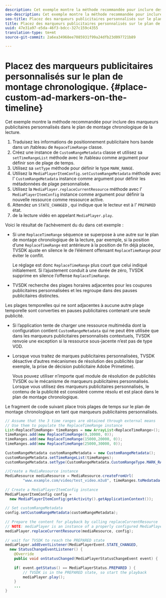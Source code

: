 ```yaml
---
description: Cet exemple montre la méthode recommandée pour inclure des marqueurs publicitaires personnalisés dans le plan de montage chronologique de la lecture.
seo-description: Cet exemple montre la méthode recommandée pour inclure des marqueurs publicitaires personnalisés dans le plan de montage chronologique de la lecture.
seo-title: Placez des marqueurs publicitaires personnalisés sur le plan de montage chronologique.
title: Placez des marqueurs publicitaires personnalisés sur le plan de montage chronologique.
uuid: 47e31a97-e5da-46f3-bdcc-327c159c4355
translation-type: tm+mt
source-git-commit: 2a6ea34968ee7085931f99a24dfb23d097721b89

---
```



# Placez des marqueurs publicitaires personnalisés sur le plan de montage chronologique. {#place-custom-ad-markers-on-the-timeline}

Cet exemple montre la méthode recommandée pour inclure des marqueurs publicitaires personnalisés dans le plan de montage chronologique de la lecture.

1. Traduisez les informations de positionnement publicitaire hors bande dans un /tableau de `RepaceTimeRange` classe.
1. Créez une instance de `CustomRangeMetadata` classe et utilisez sa `setTimeRangeList` méthode avec le /tableau comme argument pour définir son de plage de temps.
1. Utilisez sa `setType` méthode pour définir le type `MARK_RANGE`.
1. Utilisez la `MediaPlayerItemConfig.setCustomRangeMetadata` méthode avec l’ `CustomRangeMetadata` instance comme argument pour définir les métadonnées de plage personnalisée.
1. Utilisez la `MediaPlayer.replaceCurrentResource` méthode avec l’ `MediaPlayerItemConfig` instance comme argument pour définir la nouvelle ressource comme ressource active.
1. Attendez un `STATE_CHANGED` , qui indique que le lecteur est à l’ `PREPARED` état.
1. de la lecture vidéo en appelant `MediaPlayer.play`.

Voici le résultat de l’achèvement du  du dans cet exemple :

* Si une `ReplaceTimeRange` séquence se superpose à une autre sur le plan de montage chronologique de la lecture, par exemple, si la position  d’une `ReplaceTimeRange` est antérieure à la position de fin déjà placée, TVSDK ajuste en silence le de l’élément offensant `ReplaceTimeRange` pour éviter le conflit.

   Le réglage est donc `ReplaceTimeRange` plus court que celui indiqué initialement. Si l’ajustement conduit à une durée de zéro, TVSDK supprime en silence l’offense `ReplaceTimeRange`.

* TVSDK recherche des plages horaires adjacentes pour les coupures publicitaires personnalisées et les regroupe dans des pauses publicitaires distinctes.

Les plages temporelles qui ne sont adjacentes à aucune autre plage temporelle sont converties en pauses publicitaires contenant une seule publicité.

* Si l’application tente de charger une ressource multimédia dont la configuration contient `CustomRangeMetadata` qui ne peut être utilisée que dans les marqueurs publicitaires personnalisés contextuels, TVSDK renvoie une exception si la ressource sous-jacente n’est pas de type VOD.

* Lorsque vous traitez de marques publicitaires personnalisées, TVSDK désactive d’autres mécanismes de résolution des publicités (par exemple, la prise de décision publicitaire Adobe Primetime).

   Vous pouvez utiliser n’importe quel module de résolution de publicités TVSDK ou le mécanisme de marqueurs publicitaires personnalisés. Lorsque vous utilisez des marqueurs publicitaires personnalisés, le contenu de la publicité est considéré comme résolu et est placé dans le plan de montage chronologique.

Le fragment de code suivant place trois plages de temps sur le plan de montage chronologique en tant que marqueurs publicitaires personnalisés.

```java
// Assume that the 3 time ranges are obtained through external means 
// Use them to populate the ReplaceTimeRange instance 
List<ReplaceTimeRange> timeRanges = new ArrayList<ReplaceTimeRange>(); 
timeRanges.add(new ReplaceTimeRange(0,10000, 0)); 
timeRanges.add(new ReplaceTimeRange(15000,20000, 0)); 
timeRanges.add(new ReplaceTimeRange(25000,30000, 0)); 
 
CustomRangeMetadata customRangeMetadata = new CustomRangeMetadata(); 
customRangeMetadata.setTimeRangeList(timeRanges); 
customRangeMetadata.setType(CustomRangeMetadata.CustomRangeType.MARK_RANGE); 
 
//Create a MediaResource instance 
MediaResource mediaResource = MediaResource.createFromUrl( 
        "www.example.com/video/test_video.m3u8", timeRanges.toMedatada(null)); 
 
// Create a MediaPlayerItemConfig instance 
MediaPlayerItemConfig config =  
  new MediaPlayerItemConfig(getActivity().getApplicationContext()); 
 
// Set customRangeMetadata 
config.setCustomRangeMetadata(customRangeMetadata); 
 
// Prepare the content for playback by calling replaceCurrentResource 
// NOTE: mediaPlayer is an instance of a properly configured MediaPlayer  
mediaPlayer.replaceCurrentResource(mediaResource, config); 
 
// wait for TVSDK to reach the PREPARED state 
mediaPlayer.addEventListener(MediaPlayerEvent.STATE_CHANGED,  
  new StatusChangeEventListener() { 
    @Override 
    public void onStatusChanged(MediaPlayerStatusChangeEvent event) { 
 
    if( event.getStatus() == MediaPlayerStatus.PREPARED ) { 
        // TVSDK is in the PREPARED state, so start the playback  
        mediaPlayer.play(); 
    } 
    ... 
}
```
